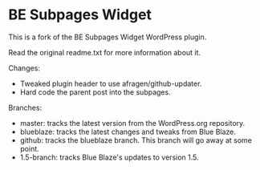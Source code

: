 BE Subpages Widget
=======================

This is a fork of the BE Subpages Widget WordPress plugin.

Read the original readme.txt for more information about it.

Changes:
* Tweaked plugin header to use afragen/github-updater.
* Hard code the parent post into the subpages.

Branches:
* master:     tracks the latest version from the WordPress.org repository.
* blueblaze:  tracks the latest changes and tweaks from Blue Blaze.
* github:     tracks the blueblaze branch.  This branch will go away at some point.
* 1.5-branch: tracks Blue Blaze's updates to version 1.5.